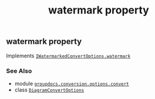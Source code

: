﻿---
title: watermark property
second_title: GroupDocs.Conversion for Python via .NET API References
description: 
type: docs
weight: 100
url: /python-net/groupdocs.conversion.options.convert/diagramconvertoptions/watermark/
is_root: false
---

## watermark property


Implements [`IWatermarkedConvertOptions.watermark`](/conversion/python-net/groupdocs.conversion.options.convert/iwatermarkedconvertoptions#watermark)

### See Also
* module [`groupdocs.conversion.options.convert`](../../)
* class [`DiagramConvertOptions`](/conversion/python-net/groupdocs.conversion.options.convert/diagramconvertoptions)

